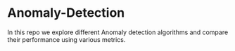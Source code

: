 # Anomaly-Detection
In this repo we explore different Anomaly detection algorithms and compare their performance using various metrics. 
